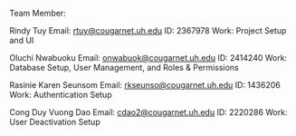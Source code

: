 Team Member:

Rindy Tuy
  Email: rtuy@cougarnet.uh.edu
  ID: 2367978
  Work: Project Setup and UI

Oluchi Nwabuoku
  Email: onwabuok@cougarnet.uh.edu
  ID: 2414240
  Work: Database Setup, User Management, and Roles & Permissions

Rasinie Karen Seunsom
  Email: rkseunso@cougarnet.uh.edu
  ID: 1436206
  Work: Authentication Setup

Cong Duy Vuong Dao
  Email: cdao2@cougarnet.uh.edu
  ID: 2220286
    Work: User Deactivation Setup

